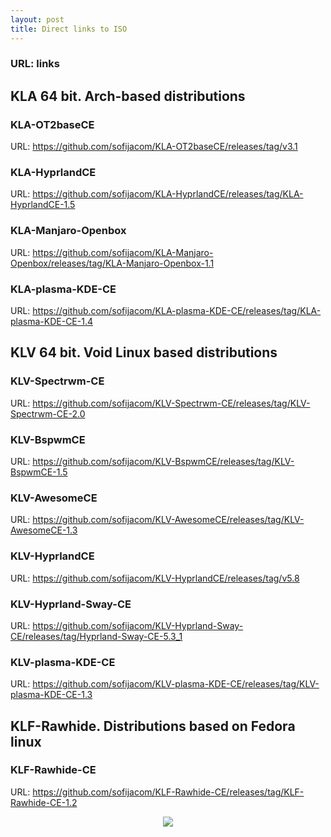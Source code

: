 ```yaml
---
layout: post
title: Direct links to ISO
---
```


### URL: links


## KLA 64 bit. Arch-based distributions
### KLA-OT2baseCE
URL: <https://github.com/sofijacom/KLA-OT2baseCE/releases/tag/v3.1>


### KLA-HyprlandCE
URL: <https://github.com/sofijacom/KLA-HyprlandCE/releases/tag/KLA-HyprlandCE-1.5>


### KLA-Manjaro-Openbox
URL: <https://github.com/sofijacom/KLA-Manjaro-Openbox/releases/tag/KLA-Manjaro-Openbox-1.1>

### KLA-plasma-KDE-CE
URL: <https://github.com/sofijacom/KLA-plasma-KDE-CE/releases/tag/KLA-plasma-KDE-CE-1.4>


## KLV 64 bit. Void Linux based distributions
### KLV-Spectrwm-CE
URL: <https://github.com/sofijacom/KLV-Spectrwm-CE/releases/tag/KLV-Spectrwm-CE-2.0>


### KLV-BspwmCE
URL: <https://github.com/sofijacom/KLV-BspwmCE/releases/tag/KLV-BspwmCE-1.5>


### KLV-AwesomeCE
URL: <https://github.com/sofijacom/KLV-AwesomeCE/releases/tag/KLV-AwesomeCE-1.3>


### KLV-HyprlandCE
URL: <https://github.com/sofijacom/KLV-HyprlandCE/releases/tag/v5.8>


### KLV-Hyprland-Sway-CE
URL: <https://github.com/sofijacom/KLV-Hyprland-Sway-CE/releases/tag/Hyprland-Sway-CE-5.3_1>


### KLV-plasma-KDE-CE
URL: <https://github.com/sofijacom/KLV-plasma-KDE-CE/releases/tag/KLV-plasma-KDE-CE-1.3>


## KLF-Rawhide. Distributions based on Fedora linux
### KLF-Rawhide-CE
URL: <https://github.com/sofijacom/KLF-Rawhide-CE/releases/tag/KLF-Rawhide-CE-1.2>
 


<p align="center">
  
  <img src="https://github.com/user-attachments/assets/6c640e94-03b1-4425-8345-e8bde37252a5" />  
</p>

